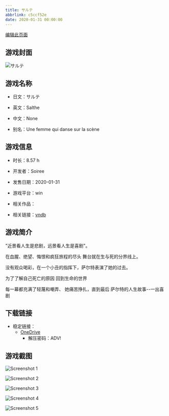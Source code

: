 ```yaml
---
title: サルテ
abbrlink: c5ccf52e
date: 2020-01-31 00:00:00
---
```

[编辑此页面](https://github.com/ACG-3/ADV3-source/blob/main/source/_posts/games/%E3%82%B5%E3%83%AB%E3%83%86.md)

## 游戏封面

![サルテ](https://pan.timero.xyz/d/onedrive/img_lib_001/%E3%82%B5%E3%83%AB%E3%83%86_cover.avif)


## 游戏名称

- 日文：サルテ
- 英文：Salthe
- 中文：None

- 别名：Une femme qui danse sur la scène


## 游戏信息

- 时长：8.57 h
- 开发者：Soiree
- 发售日期：2020-01-31
- 游戏平台：win
- 相关作品：

- 相关链接：[vndb](https://vndb.org/v26999)


## 游戏简介

"近景看人生是悲剧，远景看人生是喜剧"。

在血腥、绝望、悔恨和疯狂旅程的尽头
舞台就在生与死的分界线上。

没有观众喝彩，在一个小丑的指挥下，萨尔特表演了她的过去。

为了了解自己死亡的原因
回到生命的世界

每一幕都充满了轻蔑和嘲弄、
她痛苦挣扎，直到最后
萨尔特的人生故事--一出喜剧




## 下载链接

- 稳定链接：
    - [OneDrive](https://pan.timero.xyz/onedrive/adv_lib_001/%E3%82%B5%E3%83%AB%E3%83%86)
        - 解压密码：ADV!



## 游戏截图


![Screenshot 1](https://pan.timero.xyz/d/onedrive/img_lib_001/%E3%82%B5%E3%83%AB%E3%83%86_Screenshot_1.avif)

![Screenshot 2](https://pan.timero.xyz/d/onedrive/img_lib_001/%E3%82%B5%E3%83%AB%E3%83%86_Screenshot_2.avif)

![Screenshot 3](https://pan.timero.xyz/d/onedrive/img_lib_001/%E3%82%B5%E3%83%AB%E3%83%86_Screenshot_3.avif)

![Screenshot 4](https://pan.timero.xyz/d/onedrive/img_lib_001/%E3%82%B5%E3%83%AB%E3%83%86_Screenshot_4.avif)

![Screenshot 5](https://pan.timero.xyz/d/onedrive/img_lib_001/%E3%82%B5%E3%83%AB%E3%83%86_Screenshot_5.avif)

